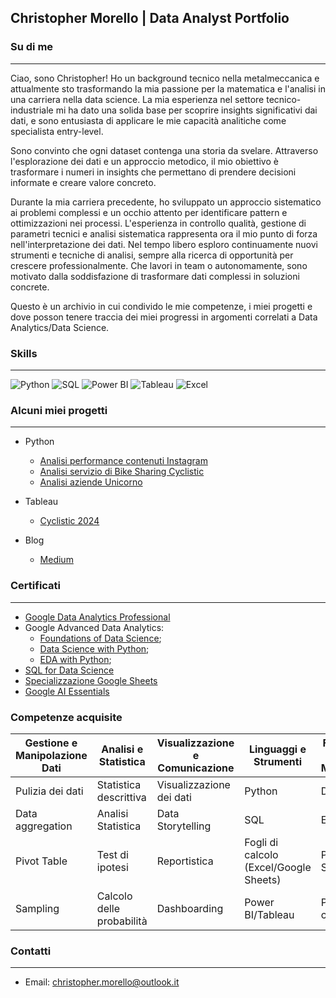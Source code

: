 
## Christopher Morello | Data Analyst Portfolio

### Su di me
---
Ciao, sono Christopher! Ho un background tecnico nella metalmeccanica e attualmente sto trasformando la mia passione per la matematica e l'analisi in una carriera nella data science. La mia esperienza nel settore tecnico-industriale mi ha dato una solida base per scoprire insights significativi dai dati, e sono entusiasta di applicare le mie capacità analitiche come specialista entry-level.

Sono convinto che ogni dataset contenga una storia da svelare. Attraverso l'esplorazione dei dati e un approccio metodico, il mio obiettivo è trasformare i numeri in insights che permettano di prendere decisioni informate e creare valore concreto.

Durante la mia carriera precedente, ho sviluppato un approccio sistematico ai problemi complessi e un occhio attento per identificare pattern e ottimizzazioni nei processi. L'esperienza in controllo qualità, gestione di parametri tecnici e analisi sistematica rappresenta ora il mio punto di forza nell'interpretazione dei dati.
Nel tempo libero esploro continuamente nuovi strumenti e tecniche di analisi, sempre alla ricerca di opportunità per crescere professionalmente. Che lavori in team o autonomamente, sono motivato dalla soddisfazione di trasformare dati complessi in soluzioni concrete.

Questo è un archivio in cui condivido le mie competenze, i miei progetti e dove posson tenere traccia dei miei progressi in argomenti correlati a Data Analytics/Data Science.

### Skills
---
![Python](https://img.shields.io/badge/Python-3776AB?style=for-the-badge&logo=python&logoColor=white) ![SQL](https://img.shields.io/badge/SQL-025E8C?style=for-the-badge&logo=sqlite&logoColor=white) ![Power BI](https://img.shields.io/badge/Power%20BI-F2C811?style=for-the-badge&logo=power-bi&logoColor=black) ![Tableau](https://img.shields.io/badge/Tableau-E97627?style=for-the-badge&logo=tableau&logoColor=white) ![Excel](https://img.shields.io/badge/Microsoft_Excel-217346?style=for-the-badge&logo=microsoft-excel&logoColor=white)

### Alcuni miei progetti
---
- Python
  - [Analisi performance contenuti Instagram](https://github.com/christopher-morello/instagram-engagement-analysis.git)
  - [Analisi servizio di Bike Sharing Cyclistic](https://github.com/christopher-morello/analisi-sharing-cyclistic.git)
  - [Analisi aziende Unicorno](https://github.com/christopher-morello/analisi_aziende_unicorno.git)

- Tableau
  - [Cyclistic 2024](https://public.tableau.com/app/profile/christopher.morello/viz/Cyclistic2024_17557591780850/Dashboard1)
 
- Blog
  - [Medium](https://medium.com/@christophermorello)
 
### Certificati
---
- [Google Data Analytics Professional](https://www.credly.com/badges/a5371234-0d04-4e76-8c20-3ad9ee975614)
- Google Advanced Data Analytics:
  - [Foundations of Data Science](https://coursera.org/share/a026a7b4eaadc77a21ed71423530a71e);
  - [Data Science with Python](https://coursera.org/share/6a23ae557e7b8c50cf8079d615663183);
  - [EDA with Python](https://coursera.org/share/f14ea7f68e2d8333019e1090f19a0cdb);
- [SQL for Data Science](https://www.coursera.org/account/accomplishments/verify/OJD8BP8GZ4QA?utm_source=ios&utm_medium=certificate&utm_content=cert_image&utm_campaign=sharing_cta&utm_product=course)
- [Specializzazione Google Sheets](https://www.coursera.org/account/accomplishments/verify/T51W8MYCXDUG?utm_source=ios&utm_medium=certificate&utm_content=cert_image&utm_campaign=sharing_cta&utm_product=course)
- [Google AI Essentials](https://www.coursera.org/account/accomplishments/verify/6RCOMKRY5PBV?utm_source=ios&utm_medium=certificate&utm_content=cert_image&utm_campaign=sharing_cta&utm_product=course)

### Competenze acquisite

| Gestione e Manipolazione Dati |	Analisi e Statistica	| Visualizzazione e Comunicazione	| Linguaggi e Strumenti	| Fondamenti e Metodologie |
|----|----|----|---|---|
| Pulizia dei dati	|Statistica descrittiva	|Visualizzazione dei dati|	Python	|Data Driven|
|Data aggregation	|Analisi Statistica	|Data Storytelling	|SQL	|Etica dei dati|
|Pivot Table	|Test di ipotesi	|Reportistica	|Fogli di calcolo (Excel/Google Sheets)|	Problem Solving|
|Sampling	|Calcolo delle probabilità|	Dashboarding	|Power BI/Tableau	|Pensiero critico|


### Contatti
---
- Email: christopher.morello@outlook.it

<!--
**christopher-morello/christopher-morello** is a ✨ _special_ ✨ repository because its `README.md` (this file) appears on your GitHub profile.

Here are some ideas to get you started:

- 🔭 I’m currently working on ...
- 🌱 I’m currently learning ...
- 👯 I’m looking to collaborate on ...
- 🤔 I’m looking for help with ...
- 💬 Ask me about ...
- 📫 How to reach me: ...
- 😄 Pronouns: ...
- ⚡ Fun fact: ...
-->
